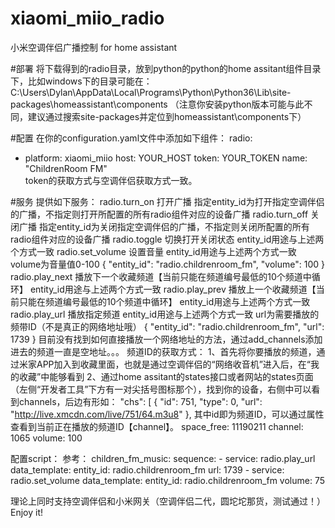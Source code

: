 # xiaomi_miio_radio
小米空调伴侣广播控制 for home assistant

#部署
将下载得到的radio目录，放到python的python的home assitant组件目录下，比如windows下的目录可能在：
C:\Users\Dylan\AppData\Local\Programs\Python\Python36\Lib\site-packages\homeassistant\components
（注意你安装python版本可能与此不同，建议通过搜索site-packages并定位到homeassistant\components下）

#配置
在你的configuration.yaml文件中添加如下组件：
radio:
  - platform: xiaomi_miio
    host: YOUR_HOST
    token: YOUR_TOKEN
    name: "ChildrenRoom FM"  
token的获取方式与空调伴侣获取方式一致。

#服务
提供如下服务：
radio.turn_on
  打开广播
  指定entity_id为打开指定空调伴侣的广播，不指定则打开所配置的所有radio组件对应的设备广播
radio.turn_off
  关闭广播
  指定entity_id为关闭指定空调伴侣的广播，不指定则关闭所配置的所有radio组件对应的设备广播
radio.toggle
  切换打开关闭状态
  entity_id用途与上述两个方式一致
radio.set_volume
  设置音量
  entity_id用途与上述两个方式一致
  volume为音量值0-100
  {
    "entity_id": "radio.childrenroom_fm",
    "volume": 100
  }
radio.play_next
  播放下一个收藏频道【当前只能在频道编号最低的10个频道中循环】
  entity_id用途与上述两个方式一致
radio.play_prev 
  播放上一个收藏频道【当前只能在频道编号最低的10个频道中循环】
  entity_id用途与上述两个方式一致   
radio.play_url
  播放指定频道
  entity_id用途与上述两个方式一致
  url为需要播放的频带ID（不是真正的网络地址哦）
  {
    "entity_id": "radio.childrenroom_fm",
    "url": 1739
  }
  目前没有找到如何直接播放一个网络地址的方法，通过add_channels添加进去的频道一直是空地址。。。
频道ID的获取方式：
  1、首先将你要播放的频道，通过米家APP加入到收藏里面，也就是通过空调伴侣的“网络收音机”进入后，在“我的收藏”中能够看到
  2、通过home assitant的states接口或者网站的states页面（左侧“开发者工具”下方有一对尖括号图标那个），找到你的设备，右侧中可以看到channels，后边有形如：
  "chs": [
    {
      "id": 751,
      "type": 0,
      "url": "http://live.xmcdn.com/live/751/64.m3u8"
    },
  其中id即为频道ID，可以通过属性查看到当前正在播放的频道ID【channel】。
  space_free: 11190211
  channel: 1065
  volume: 100
  
配置script：
  参考：
  children_fm_music:
    sequence:
      - service: radio.play_url
        data_template:
          entity_id: radio.childrenroom_fm
          url: 1739
      - service: radio.set_volume
        data_template:
          entity_id: radio.childrenroom_fm
          volume: 75
    
理论上同时支持空调伴侣和小米网关（空调伴侣二代，圆坨坨那货，测试通过！）          
Enjoy it!          
